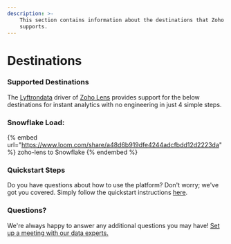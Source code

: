 ```yaml
---
description: >-
    This section contains information about the destinations that Zoho Lens
    supports.
---
```


# Destinations

### Supported Destinations

The [Lyftrondata](https://www.lyftrondata.com/) driver of [Zoho Lens](https://www.lyftrondata.com/integration/commerce-analytics/zoho-lens/) provides support for the below destinations for instant analytics with no engineering in just 4 simple steps.

### Snowflake Load:

{% embed url="https://www.loom.com/share/a48d6b919dfe4244adcfbdd12d2223da" %}
zoho-lens to Snowflake
{% endembed %}

### Quickstart Steps

Do you have questions about how to use the platform? Don't worry; we've got you covered. Simply follow the quickstart instructions [here](README.md).

### Questions? <a href="#questions" id="questions"></a>

We're always happy to answer any additional questions you may have! [Set up a meeting with our data experts.](https://www.lyftrondata.com/book-a-meeting/)
